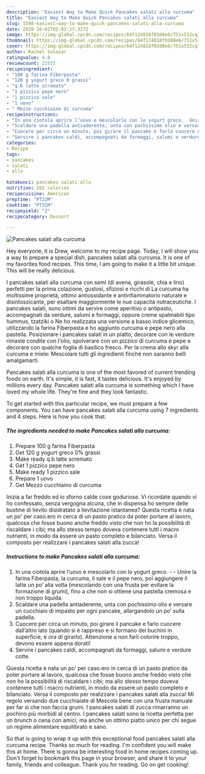 ```yaml
---
description: "Easiest Way to Make Quick Pancakes salati alla curcuma"
title: "Easiest Way to Make Quick Pancakes salati alla curcuma"
slug: 1598-easiest-way-to-make-quick-pancakes-salati-alla-curcuma
date: 2020-10-01T02:03:27.327Z
image: https://img-global.cpcdn.com/recipes/64f124818f0108e6/751x532cq70/pancakes-salati-alla-curcuma-recipe-main-photo.jpg
thumbnail: https://img-global.cpcdn.com/recipes/64f124818f0108e6/751x532cq70/pancakes-salati-alla-curcuma-recipe-main-photo.jpg
cover: https://img-global.cpcdn.com/recipes/64f124818f0108e6/751x532cq70/pancakes-salati-alla-curcuma-recipe-main-photo.jpg
author: Rachel Salazar
ratingvalue: 4.8
reviewcount: 22572
recipeingredient:
- "100 g farina Fiberpasta"
- "120 g yogurt greco 0 grassi"
- "q.b latte scremato"
- "1 pizzico pepe nero"
- "1 pizzico sale"
- "1 uovo"
- " Mezzo cucchiaino di curcuma"
recipeinstructions:
- "In una ciotola aprire l’uovo e mescolarlo con lo yogurt greco.  Unire la farina Fiberpasta, la curcuma, il sale e il pepe nero, poi aggiungere il latte un po’ alla volta (mescolando con una frusta per evitare la formazione di grumi), fino a che non si ottiene una pastella cremosa e non troppo liquida."
- "Scaldare una padella antiaderente, unta con pochissimo olio e versare un cucchiaio di impasto per ogni pancake, allargandolo un po’ sulla padella."
- "Cuocere per circa un minuto, poi girare il pancake e farlo cuocere dall’altro lato (quando si è rappreso e si formano dei buchini in superficie, è ora di girarlo). Attenzione a non farli colorire troppo, devono essere appena dorati!"
- "Servire i pancakes caldi, accompagnati da formaggi, salumi e verdure cotte."
categories:
- Recipe
tags:
- pancakes
- salati
- alla

katakunci: pancakes salati alla 
nutrition: 262 calories
recipecuisine: American
preptime: "PT22M"
cooktime: "PT31M"
recipeyield: "2"
recipecategory: Dessert

---
```



![Pancakes salati alla curcuma](https://img-global.cpcdn.com/recipes/64f124818f0108e6/751x532cq70/pancakes-salati-alla-curcuma-recipe-main-photo.jpg)

Hey everyone, it is Drew, welcome to my recipe page. Today, I will show you a way to prepare a special dish, pancakes salati alla curcuma. It is one of my favorites food recipes. This time, I am going to make it a little bit unique. This will be really delicious.

I pancakes salati alla curcuma con semi (di avena, girasole, chia e lino) perfetti per la prima colazione, gustosi, sfiziosi e ricchi di La curcuma ha moltissime proprietà, ottimo antiossidante e antinfiammatorio naturale e disintossicante, per esaltare maggiormente le nue capacità nutraceutiche. I pancakes salati, sono ottimi da servire come aperitivo o antipasto, accompagnati da verdure, salumi e formaggi, oppure creme spalmabili tipo hummus, tzatziki o Ne ho realizzata una versione a basso indice glicemico, utilizzando la farina Fiberpasta e ho aggiunto curcuma e pepe nero alla pastella. Posizionare i pancakes salati in un piatto, decorare con le verdure rimaste condite con l&#39;olio, spolverare con un pizzico di curcuma e pepe e decorare con qualche foglia di basilico fresco. Per la crema allo skyr alla curcuma e miele: Mescolare tutti gli ingredienti finché non saranno belli amalgamarti.

Pancakes salati alla curcuma is one of the most favored of current trending foods on earth. It's simple, it is fast, it tastes delicious. It's enjoyed by millions every day. Pancakes salati alla curcuma is something which I have loved my whole life. They're fine and they look fantastic.


To get started with this particular recipe, we must prepare a few components. You can have pancakes salati alla curcuma using 7 ingredients and 4 steps. Here is how you cook that.

<!--inarticleads1-->

##### The ingredients needed to make Pancakes salati alla curcuma:

1. Prepare 100 g farina Fiberpasta
1. Get 120 g yogurt greco 0% grassi
1. Make ready q.b latte scremato
1. Get 1 pizzico pepe nero
1. Make ready 1 pizzico sale
1. Prepare 1 uovo
1. Get  Mezzo cucchiaino di curcuma


Inizia a far freddo ed io sforno calde cose goduriose. Vi ricordate quando vi ho confessato, senza vergogna alcuna, che in dispensa ho sempre delle bustine di lievito disidratato a lievitazione istantanea? Questa ricetta è nata un po&#39; per caso.ero in cerca di un pasto pratico da poter portare al lavoro, qualcosa che fosse buono anche freddo visto che non ho la possibilità di riscaldare i cibi; ma allo stesso tempo doveva contenere tutti i macro nutrienti, in modo da essere un pasto completo e bilanciato. Versa il composto per realizzare i pancakes salati alla zucca! 

<!--inarticleads2-->

##### Instructions to make Pancakes salati alla curcuma:

1. In una ciotola aprire l’uovo e mescolarlo con lo yogurt greco. -  - Unire la farina Fiberpasta, la curcuma, il sale e il pepe nero, poi aggiungere il latte un po’ alla volta (mescolando con una frusta per evitare la formazione di grumi), fino a che non si ottiene una pastella cremosa e non troppo liquida.
1. Scaldare una padella antiaderente, unta con pochissimo olio e versare un cucchiaio di impasto per ogni pancake, allargandolo un po’ sulla padella.
1. Cuocere per circa un minuto, poi girare il pancake e farlo cuocere dall’altro lato (quando si è rappreso e si formano dei buchini in superficie, è ora di girarlo). Attenzione a non farli colorire troppo, devono essere appena dorati!
1. Servire i pancakes caldi, accompagnati da formaggi, salumi e verdure cotte.


Questa ricetta è nata un po&#39; per caso.ero in cerca di un pasto pratico da poter portare al lavoro, qualcosa che fosse buono anche freddo visto che non ho la possibilità di riscaldare i cibi; ma allo stesso tempo doveva contenere tutti i macro nutrienti, in modo da essere un pasto completo e bilanciato. Versa il composto per realizzare i pancakes salati alla zucca! Mi regolo versando due cucchiaiate di Mescola bene con una frusta manuale per far sì che non faccia grumi. I pancakes salati di zucca rimarranno un pochino più morbidi al centro. I pancakes salati sono la ricetta perfetta per un brunch o cena con amici, ma anche un ottimo piatto unico per chi segue un regime alimentare equilibrato e sano. 

So that is going to wrap it up with this exceptional food pancakes salati alla curcuma recipe. Thanks so much for reading. I'm confident you will make this at home. There is gonna be interesting food in home recipes coming up. Don't forget to bookmark this page in your browser, and share it to your family, friends and colleague. Thank you for reading. Go on get cooking!
